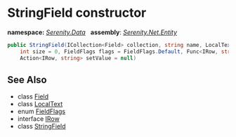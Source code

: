 # StringField constructor
**namespace:** *[Serenity.Data](../../README.md#serenity.data-namespace)*   **assembly**: *[Serenity.Net.Entity](../../README.md)*

```csharp
public StringField(ICollection<Field> collection, string name, LocalText caption = null, 
    int size = 0, FieldFlags flags = FieldFlags.Default, Func<IRow, string> getValue = null, 
    Action<IRow, string> setValue = null)
```

## See Also

* class [Field](../Field.md)
* class [LocalText](../Serenity.Net.Core/../../Serenity/LocalText.md)
* enum [FieldFlags](../Serenity.Net.Data/../FieldFlags.md)
* interface [IRow](../IRow.md)
* class [StringField](../StringField.md)